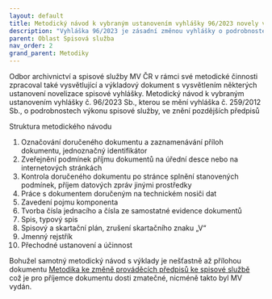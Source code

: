```yaml
---
layout: default
title: Metodický návod k vybraným ustanovením vyhlášky 96/2023 novely vyhlášky o výkonu spisové služby
description: "Vyhláška 96/2023 je zásadní změnou vyhlášky o podrobnostech výkonu spisové služby a přináší dost razantní změny do evidence a správy dokumentů. MV zpracovalo vysvětlení některých nových či změněných ustanovení vyhlášky, kterými chce zpřehlednit a vyjasnit význam nové legislativy."
parent: Oblast Spisová služba
nav_order: 2
grand_parent: Metodiky
---
```

Odbor archivnictví a spisové služby MV ČR v rámci své metodické činnosti zpracoval také vysvětlující a výkladový dokument s vysvětlením některých ustanovení novelizace spisové vyhlášky.
Metodický návod k vybraným ustanovením vyhlášky č. 96/2023 Sb., kterou se mění vyhláška č. 259/2012 Sb., o podrobnostech výkonu spisové služby, ve znění pozdějších předpisů 
 
Struktura metodického návodu 

1. Označování doručeného dokumentu a zaznamenávání příloh dokumentu, jednoznačný identifikátor 
2. Zveřejnění podmínek příjmu dokumentů na úřední desce nebo na internetových stránkách 
3. Kontrola doručeného dokumentu po stránce splnění stanovených podmínek, příjem datových zpráv jinými prostředky 
4. Práce s dokumentem doručeným na technickém nosiči dat 
5. Zavedení pojmu komponenta 
6. Tvorba čísla jednacího a čísla ze samostatné evidence dokumentů 
7. Spis, typový spis 
8. Spisový a skartační plán, zrušení skartačního znaku „V“ 
9. Jmenný rejstřík 
10. Přechodné ustanovení a účinnost 


Bohužel samotný metodický návod s výklady je nešťastně až přílohou dokumentu [Metodika ke změně prováděcích předpisů ke spisové službě](https://www.mvcr.cz/soubor/zverejneni-metodickych-materialu-k-atestacim-essl-a-zmenam-legislativy-metodika-ke-zmenam-vyhlasky.aspx) což je pro příjemce dokumentu dosti zmatečné, nicméně takto byl MV vydán.